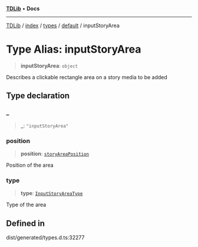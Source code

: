 [**TDLib**](../../../../../../README.md) • **Docs**

***

[TDLib](../../../../../../modules.md) / [index](../../../../../README.md) / [types](../../../README.md) / [default](../README.md) / inputStoryArea

# Type Alias: inputStoryArea

> **inputStoryArea**: `object`

Describes a clickable rectangle area on a story media to be added

## Type declaration

### \_

> **\_**: `"inputStoryArea"`

### position

> **position**: [`storyAreaPosition`](storyAreaPosition-1.md)

Position of the area

### type

> **type**: [`InputStoryAreaType`](InputStoryAreaType.md)

Type of the area

## Defined in

dist/generated/types.d.ts:32277
